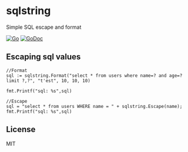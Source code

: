 # sqlstring

Simple SQL escape and format 

[![Go](https://github.com/feiin/sqlstring/actions/workflows/go.yml/badge.svg)](https://github.com/feiin/sqlstring/actions/workflows/go.yml)
[![GoDoc](https://godoc.org/github.com/feiin/sqlstring?status.svg)](https://godoc.org/github.com/feiin/sqlstring)

## Escaping sql values

```golang
//Format
sql := sqlstring.Format("select * from users where name=? and age=? limit ?,?", "t'est", 10, 10, 10)

fmt.Printf("sql: %s",sql)

//Escape
sql = "select * from users WHERE name = " + sqlstring.Escape(name);
fmt.Printf("sql: %s",sql)

```

## License

MIT